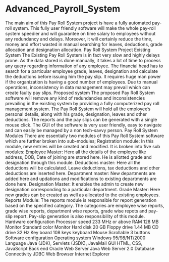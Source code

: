 # Advanced_Payroll_System
The main aim of this Pay Roll System project is have a fully automated pay-roll system. This fully user friendly software will make the whole pay-roll system speedier and will guarantee on time salary to employees without any redundancy and delays. Moreover, it will certainly reduce the time, money and effort wasted in manual searching for leaves, deductions, grade allocation and designation allocation.  Pay Roll System Project  Existing System The Existing Pay Roll System is in fact very slow and highly delays prone. As the data stored is done manually, it takes a lot of time to process any query regarding information of any employee. The financial head has to search for a particular employee grade, leaves, designation and calculate the deductions before issuing him the pay slip. It requires huge man power if the organization is having a good number of employees. Due to manual operations, inconsistency in data management may prevail which can create faulty pay slips.     Proposed system The proposed Pay Roll System software will remove any kind of redundancies and inconsistencies prevailing in the existing system by providing a fully computerized pay roll management system. The Pay Roll System will hold all the employee’s personal details, along with his grade, designation, leaves and other deductions. The reports and the pay slips can be generated with a single mouse click. The GUI of the software is very user friendly, easy to navigate and can easily be managed by a non tech-savvy person.  Pay Roll System Modules There are essentially two modules of this Pay Roll System software which are further broken into sub-modules;  Registration module: In this module, new entries will be created and modified. It is broken into five sub modules:  Employee Master: Here all the details of the employee like address, DOB, Date of joining are stored here. He is allotted grade and designation through this module.  Deductions master: Here all the deductions will be calculated. Leave deductions, tax deductions and other deductions are inserted here.  Department master: New departments are added here and updations and modifications to existing departments are done here.  Designation Master: It enables the admin to create new designation corresponding to a particular department.  Grade Master: Here new grades can be created as well as allocated to the existing employees.  Reports Module: The reports module is responsible for report generation based on the specified category. The categories are employee wise reports, grade wise reports, department wise reports, grade wise repots and pay-slip report. Pay-slip generation is also responsibility of this module.  Hardware configuration Processor speed 233 MHz or above RAM 128 MB Monitor Standard color Monitor Hard disk 20 GB Floppy drive 1.44 MB CD drive 32 Hz Key board 108 keys keyboard Mouse Scrollable 3 buttons Software configuration Operating system Windows 95/98/NT/2000 Language Java (JDK), Servlets (JSDK), JavaMail GUI HTML, CSS, JavaScript Back end Oracle Web Server Java Web Server 2.0 Database Connectivity JDBC Web Browser Internet Explorer

